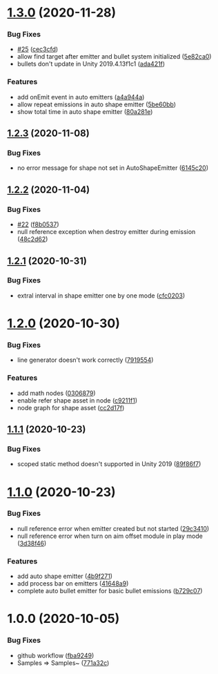 # [1.3.0](https://github.com/SUSTech-CANStudio/bullet-storm-unity/compare/v1.2.3...v1.3.0) (2020-11-28)


### Bug Fixes

* [#25](https://github.com/SUSTech-CANStudio/bullet-storm-unity/issues/25) ([cec3cfd](https://github.com/SUSTech-CANStudio/bullet-storm-unity/commit/cec3cfd994724c8d58ae5d9e8e927d5ddc64c9ef))
* allow find target after emitter and bullet system initialized ([5e82ca0](https://github.com/SUSTech-CANStudio/bullet-storm-unity/commit/5e82ca022b74086257325f2cafe6051bd402025a))
* bullets don't update in Unity 2019.4.13f1c1 ([ada421f](https://github.com/SUSTech-CANStudio/bullet-storm-unity/commit/ada421f3ffae3a0df3f54ddfa0442200f2dbfdc5))


### Features

* add onEmit event in auto emitters ([a4a944a](https://github.com/SUSTech-CANStudio/bullet-storm-unity/commit/a4a944af93b99cb27d6e1442fd9339ab7793ffd9))
* allow repeat emissions in auto shape emitter ([5be60bb](https://github.com/SUSTech-CANStudio/bullet-storm-unity/commit/5be60bb04454dda86f248159f6fdf9d100ec6a8d))
* show total time in auto shape emitter ([80a281e](https://github.com/SUSTech-CANStudio/bullet-storm-unity/commit/80a281e84a709d14b6f6ee3e69d5e1a61912a50a))

## [1.2.3](https://github.com/SUSTech-CANStudio/bullet-storm-unity/compare/v1.2.2...v1.2.3) (2020-11-08)


### Bug Fixes

* no error message for shape not set in AutoShapeEmitter ([6145c20](https://github.com/SUSTech-CANStudio/bullet-storm-unity/commit/6145c20b4adf87f8282c569872621f31c117a5f8))

## [1.2.2](https://github.com/SUSTech-CANStudio/bullet-storm-unity/compare/v1.2.1...v1.2.2) (2020-11-04)


### Bug Fixes

* [#22](https://github.com/SUSTech-CANStudio/bullet-storm-unity/issues/22) ([f8b0537](https://github.com/SUSTech-CANStudio/bullet-storm-unity/commit/f8b053783c6b80ed8f1116c4e149a4a23625e42c))
* null reference exception when destroy emitter during emission ([48c2d62](https://github.com/SUSTech-CANStudio/bullet-storm-unity/commit/48c2d62a71155b618da97206c04f0727fff1b70d))

## [1.2.1](https://github.com/SUSTech-CANStudio/bullet-storm-unity/compare/v1.2.0...v1.2.1) (2020-10-31)


### Bug Fixes

* extral interval in shape emitter one by one mode ([cfc0203](https://github.com/SUSTech-CANStudio/bullet-storm-unity/commit/cfc02039c113877d73b39b8d47d1105bb4da494b))

# [1.2.0](https://github.com/SUSTech-CANStudio/bullet-storm-unity/compare/v1.1.1...v1.2.0) (2020-10-30)


### Bug Fixes

* line generator doesn't work correctly ([7919554](https://github.com/SUSTech-CANStudio/bullet-storm-unity/commit/7919554bd0b5be8f59e07b7ea6dab18e68334799))


### Features

* add math nodes ([0306879](https://github.com/SUSTech-CANStudio/bullet-storm-unity/commit/030687994aa5f76580e891aa383f98bf649a1fa0))
* enable refer shape asset in node ([c9211f1](https://github.com/SUSTech-CANStudio/bullet-storm-unity/commit/c9211f1f48643f4a3d12b6c8ffb37cfc3cbd38a9))
* node graph for shape asset ([cc2d17f](https://github.com/SUSTech-CANStudio/bullet-storm-unity/commit/cc2d17f4e41e8ad3e9f6e00b46a3270b1d9aec9f))

## [1.1.1](https://github.com/SUSTech-CANStudio/bullet-storm-unity/compare/v1.1.0...v1.1.1) (2020-10-23)


### Bug Fixes

* scoped static method doesn't supported in Unity 2019 ([89f86f7](https://github.com/SUSTech-CANStudio/bullet-storm-unity/commit/89f86f73305d7640b540b7a4d48bae6d264ef87a))

# [1.1.0](https://github.com/SUSTech-CANStudio/bullet-storm-unity/compare/v1.0.0...v1.1.0) (2020-10-23)


### Bug Fixes

* null reference error when emitter created but not started ([29c3410](https://github.com/SUSTech-CANStudio/bullet-storm-unity/commit/29c34106bb68fe6f9be6ff8d2ed276f99d1f6ce8))
* null reference error when turn on aim offset module in play mode ([3d38f46](https://github.com/SUSTech-CANStudio/bullet-storm-unity/commit/3d38f460c07c8b824502b06411946a5f8a7f0339))


### Features

* add auto shape emitter ([4b9f271](https://github.com/SUSTech-CANStudio/bullet-storm-unity/commit/4b9f27197ad0ac458cdbce56e8b6ff6b65056f4a))
* add process bar on emitters ([41648a9](https://github.com/SUSTech-CANStudio/bullet-storm-unity/commit/41648a939556e31befed6cdb120b1b8e406a42bf))
* complete auto bullet emitter for basic bullet emissions ([b729c07](https://github.com/SUSTech-CANStudio/bullet-storm-unity/commit/b729c0720bb438890e493b642242da654c036a88))

# 1.0.0 (2020-10-05)


### Bug Fixes

* github workflow ([fba9249](https://github.com/SUSTech-CANStudio/bullet-storm-unity/commit/fba92498c7a1bb57b1b8089b60cfe5b3a0336d95))
* Samples => Samples~ ([771a32c](https://github.com/SUSTech-CANStudio/bullet-storm-unity/commit/771a32c6cf9c896d5509c57af51a001d6a4542fe))
